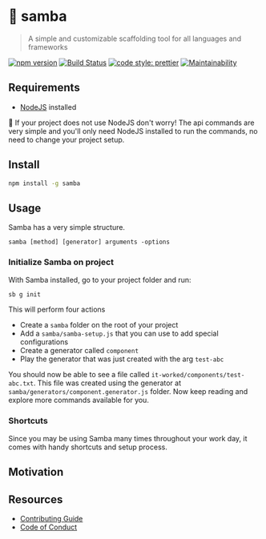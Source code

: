 # 🥁 samba

> A simple and customizable scaffolding tool for all languages and frameworks

[![npm version](https://img.shields.io/npm/v/samba.svg)](https://www.npmjs.org/package/samba)
[![Build Status](https://travis-ci.org/pedsmoreira/samba.svg?branch=master)](https://travis-ci.org/pedsmoreira/samba)
[![code style: prettier](https://img.shields.io/badge/code_style-prettier-ff69b4.svg)](https://github.com/prettier/prettier)
[![Maintainability](https://api.codeclimate.com/v1/badges/1b10d18cd15953369c3f/maintainability)](https://codeclimate.com/github/pedsmoreira/samba/maintainability)

<!-- [![Test Coverage](https://api.codeclimate.com/v1/badges/1b10d18cd15953369c3f/test_coverage)](https://codeclimate.com/github/pedsmoreira/samba/test_coverage) -->

## Requirements

* [NodeJS](https://nodejs.org/en/) installed

🎩 If your project does not use NodeJS don't worry! The api commands are very simple and you'll only need NodeJS installed to run the commands, no need to change your project setup.

## Install

```sh
npm install -g samba
```

## Usage

Samba has a very simple structure.

`samba [method] [generator] arguments -options`

### Initialize Samba on project

With Samba installed, go to your project folder and run:

```js
sb g init
```

This will perform four actions

* Create a `samba` folder on the root of your project
* Add a `samba/samba-setup.js` that you can use to add special configurations
* Create a generator called `component`
* Play the generator that was just created with the arg `test-abc`

You should now be able to see a file called `it-worked/components/test-abc.txt`. This file was created using the generator at `samba/generators/component.generator.js` folder. Now keep reading and explore more commands available for you.

### Shortcuts

Since you may be using Samba many times throughout your work day, it comes with handy shortcuts and setup process.

## Motivation

## Resources

* [Contributing Guide](./CONTRIBUTING.md)
* [Code of Conduct](./CODE_OF_CONDUCT.md)
